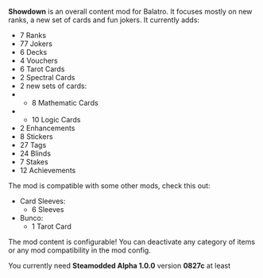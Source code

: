 **Showdown** is an overall content mod for Balatro. It focuses mostly on new ranks, a new set of cards and fun jokers. It currently adds:
- 7 Ranks
- 77 Jokers
- 6 Decks
- 4 Vouchers
- 6 Tarot Cards
- 2 Spectral Cards
- 2 new sets of cards:
- - 8 Mathematic Cards
- - 10 Logic Cards
- 2 Enhancements
- 8 Stickers
- 27 Tags
- 24 Blinds
- 7 Stakes
- 12 Achievements

The mod is compatible with some other mods, check this out:
- Card Sleeves:
  - 6 Sleeves
- Bunco:
  - 1 Tarot Card

The mod content is configurable! You can deactivate any category of items or any mod compatibility in the mod config.

You currently need **Steamodded Alpha 1.0.0** version **0827c** at least